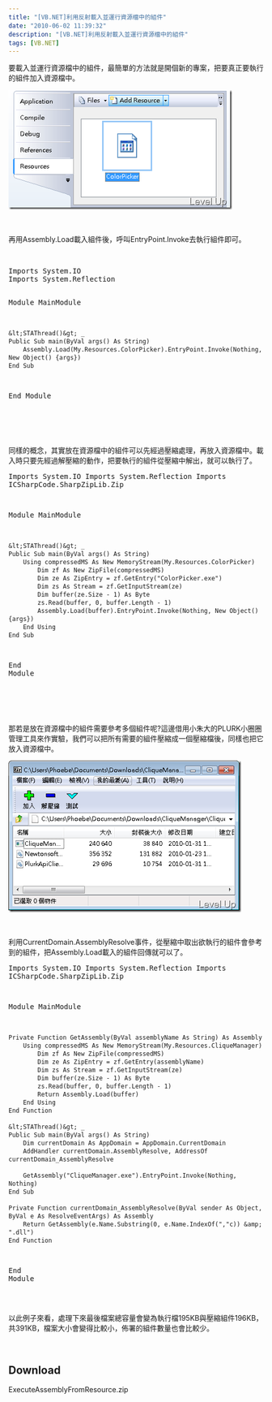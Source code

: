 ```yaml
---
title: "[VB.NET]利用反射載入並運行資源檔中的組件"
date: "2010-06-02 11:39:32"
description: "[VB.NET]利用反射載入並運行資源檔中的組件"
tags: [VB.NET]
---
```


<p>要載入並運行資源檔中的組件，最簡單的方法就是開個新的專案，把要真正要執行的組件加入資源檔中。</p><p><img style="border-right-width: 0px; display: inline; border-top-width: 0px; border-bottom-width: 0px; border-left-width: 0px" title="image" border="0" alt="image" width="442" height="236" src="\images\posts\15588\image_thumb.png" /></p><p> </p><p>再用Assembly.Load載入組件後，呼叫EntryPoint.Invoke去執行組件即可。</p><p> </p><div style="padding-bottom: 0px; margin: 0px; padding-left: 0px; padding-right: 0px; display: inline; float: none; padding-top: 0px" id="scid:812469c5-0cb0-4c63-8c15-c81123a09de7:8a86f0cc-d43c-4f21-9d6a-a050b9332d64" class="wlWriterEditableSmartContent"><pre class="vb" name="code">
Imports System.IO
Imports System.Reflection

Module MainModule

    &lt;STAThread()&gt; _
    Public Sub main(ByVal args() As String)
        Assembly.Load(My.Resources.ColorPicker).EntryPoint.Invoke(Nothing, New Object() {args})
    End Sub
End Module

</pre></div><p> </p><p>同樣的概念，其實放在資源檔中的組件可以先經過壓縮處理，再放入資源檔中。載入時只要先經過解壓縮的動作，把要執行的組件從壓縮中解出，就可以執行了。</p><div style="padding-bottom: 0px; margin: 0px; padding-left: 0px; padding-right: 0px; display: inline; float: none; padding-top: 0px" id="scid:812469c5-0cb0-4c63-8c15-c81123a09de7:c9596d5c-9645-49da-b651-0e114ea88029" class="wlWriterEditableSmartContent"><pre class="vb" name="code">
Imports System.IO
Imports System.Reflection
Imports ICSharpCode.SharpZipLib.Zip

Module MainModule

    &lt;STAThread()&gt; _
    Public Sub main(ByVal args() As String)
        Using compressedMS As New MemoryStream(My.Resources.ColorPicker)
            Dim zf As New ZipFile(compressedMS)
            Dim ze As ZipEntry = zf.GetEntry("ColorPicker.exe")
            Dim zs As Stream = zf.GetInputStream(ze)
            Dim buffer(ze.Size - 1) As Byte
            zs.Read(buffer, 0, buffer.Length - 1)
            Assembly.Load(buffer).EntryPoint.Invoke(Nothing, New Object() {args})
        End Using
    End Sub
End Module</pre></div><p> </p><p> </p><p>那若是放在資源檔中的組件需要參考多個組件呢?這邊借用小朱大的PLURK小圈圈管理工具來作實驗，我們可以把所有需要的組件壓縮成一個壓縮檔後，同樣也把它放入資源檔中。</p><p><img style="border-right-width: 0px; display: inline; border-top-width: 0px; border-bottom-width: 0px; border-left-width: 0px" title="image" border="0" alt="image" width="460" height="299" src="\images\posts\15588\image_thumb_1.png" /></p><p> </p><p>利用CurrentDomain.AssemblyResolve事件，從壓縮中取出欲執行的組件會參考到的組件，把Assembly.Load載入的組件回傳就可以了。</p><div style="padding-bottom: 0px; margin: 0px; padding-left: 0px; padding-right: 0px; display: inline; float: none; padding-top: 0px" id="scid:812469c5-0cb0-4c63-8c15-c81123a09de7:7fd129dc-c55b-4672-a773-e666710b156c" class="wlWriterEditableSmartContent"><pre class="vb" name="code">
Imports System.IO
Imports System.Reflection
Imports ICSharpCode.SharpZipLib.Zip

Module MainModule

    Private Function GetAssembly(ByVal assemblyName As String) As Assembly
        Using compressedMS As New MemoryStream(My.Resources.CliqueManager)
            Dim zf As New ZipFile(compressedMS)
            Dim ze As ZipEntry = zf.GetEntry(assemblyName)
            Dim zs As Stream = zf.GetInputStream(ze)
            Dim buffer(ze.Size - 1) As Byte
            zs.Read(buffer, 0, buffer.Length - 1)
            Return Assembly.Load(buffer)
        End Using
    End Function

    &lt;STAThread()&gt; _
    Public Sub main(ByVal args() As String)
        Dim currentDomain As AppDomain = AppDomain.CurrentDomain
        AddHandler currentDomain.AssemblyResolve, AddressOf currentDomain_AssemblyResolve

        GetAssembly("CliqueManager.exe").EntryPoint.Invoke(Nothing, Nothing)
    End Sub

    Private Function currentDomain_AssemblyResolve(ByVal sender As Object, ByVal e As ResolveEventArgs) As Assembly
        Return GetAssembly(e.Name.Substring(0, e.Name.IndexOf(","c)) &amp; ".dll")
    End Function
End Module</pre></div><p> </p><p>以此例子來看，處理下來最後檔案總容量會變為執行檔195KB與壓縮組件196KB，共391KB，檔案大小會變得比較小，佈署的組件數量也會比較少。</p><p> </p><h2>Download</h2><p>ExecuteAssemblyFromResource.zip</p>
